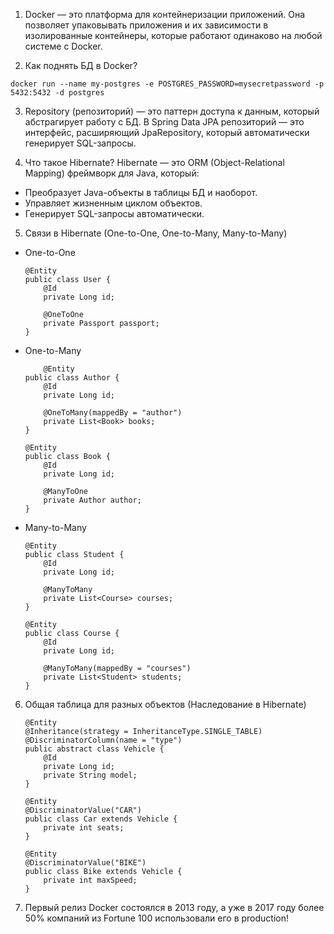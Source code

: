 1. Docker — это платформа для контейнеризации приложений. Она позволяет упаковывать приложения и их зависимости в изолированные контейнеры, которые работают одинаково на любой системе с Docker.

2. Как поднять БД в Docker?
```
docker run --name my-postgres -e POSTGRES_PASSWORD=mysecretpassword -p 5432:5432 -d postgres
```

3. Repository (репозиторий) — это паттерн доступа к данным, который абстрагирует работу с БД. В Spring Data JPA репозиторий — это интерфейс, расширяющий JpaRepository, который автоматически генерирует SQL-запросы.

4. Что такое Hibernate?
Hibernate — это ORM (Object-Relational Mapping) фреймворк для Java, который:
- Преобразует Java-объекты в таблицы БД и наоборот.
- Управляет жизненным циклом объектов.
- Генерирует SQL-запросы автоматически.

5. Связи в Hibernate (One-to-One, One-to-Many, Many-to-Many)

- One-to-One
    ```
    @Entity
    public class User {
        @Id
        private Long id;
        
        @OneToOne
        private Passport passport;
    }
    ```
- One-to-Many
    ```
        @Entity
    public class Author {
        @Id
        private Long id;
        
        @OneToMany(mappedBy = "author")
        private List<Book> books;
    }

    @Entity
    public class Book {
        @Id
        private Long id;
        
        @ManyToOne
        private Author author;
    }
    ```
- Many-to-Many
    ```
    @Entity
    public class Student {
        @Id
        private Long id;
        
        @ManyToMany
        private List<Course> courses;
    }

    @Entity
    public class Course {
        @Id
        private Long id;
        
        @ManyToMany(mappedBy = "courses")
        private List<Student> students;
    }
    ```
6. Общая таблица для разных объектов (Наследование в Hibernate)
    ```
    @Entity
    @Inheritance(strategy = InheritanceType.SINGLE_TABLE)
    @DiscriminatorColumn(name = "type")
    public abstract class Vehicle {
        @Id
        private Long id;
        private String model;
    }

    @Entity
    @DiscriminatorValue("CAR")
    public class Car extends Vehicle {
        private int seats;
    }

    @Entity
    @DiscriminatorValue("BIKE")
    public class Bike extends Vehicle {
        private int maxSpeed;
    }
    ```

7. Первый релиз Docker состоялся в 2013 году, а уже в 2017 году более 50% компаний из Fortune 100 использовали его в production!